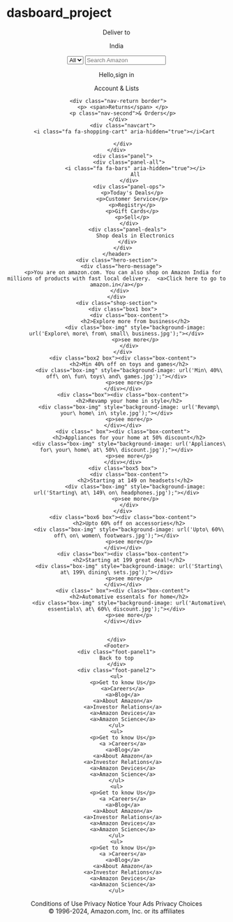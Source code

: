 # dasboard_project
<!DOCTYPE html>
<html lang="en">
<head>
    <meta charset="UTF-8">
    <meta name="viewport" content="width=device-width, initial-scale=1.0">
    <title>Amazon</title>
    <link rel="stylesheet" href="https://cdnjs.cloudflare.com/ajax/libs/font-awesome/6.7.1/css/all.min.css" integrity="sha512-5Hs3dF2AEPkpNAR7UiOHba+lRSJNeM2ECkwxUIxC1Q/FLycGTbNapWXB4tP889k5T5Ju8fs4b1P5z/iB4nMfSQ==" crossorigin="anonymous" referrerpolicy="no-referrer" />
    <link rel="stylesheet" href="style.css">
</head>
<body>
    <header>
     <div class="navbar">
         <div class="nav-logo border">
             <div class="logo"></div>
         </div>
         <div class="nav-address border">
            <p class="add-first">Deliver to</p>
             <div class="add-icon">
              <i class="fa fa-map-marker" aria-hidden="true"></i>
              <p class="add-sec">India</p>
             </div>
         </div>
         <div class="nav-search">
            <select class="search select">
                <option >All</option>
            </select>
             <input placeholder="Search Amazon" class="search-input">
             <div class="search-icon">
                <i class="fa fa-search" aria-hidden="true"></i>
             </div>
         </div>
     <div class="nav-signin border">
        <p> <span>Hello,sign in</span> </p>
        <p class="nav-second">Account & Lists</p>
     </div>

     <div class="nav-return border">
        <p> <span>Returns</span> </p>
        <p class="nav-second">& Orders</p>
     </div>
        <div class="navcart">
         <i class="fa fa-shopping-cart" aria-hidden="true"></i>Cart
         
        </div>
    </div>
        <div class="panel">
            <div class="panel-all">
                <i class="fa fa-bars" aria-hidden="true"></i>
                All
            </div>
            <div class="panel-ops">
              <p>Today's Deals</p>
              <p>Customer Service</p>
              <p>Registry</p>
              <p>Gift Cards</p>
              <p>Sell</p>
            </div>
           <div class="panel-deals">
                Shop deals in Electronics
           </div>
        </div>
    </header>
    <div class="hero-section">
       <div class="hero-message">
        <p>You are on amazon.com. You can also shop on Amazon India for millions of products with fast local delivery.  <a>Click here to go to amazon.in</a></p>
       </div> 
    </div>
    <div class="shop-section">
        <div class="box1 box">
            <div class="box-content">
                <h2>Explore more from business</h2>
                <div class="box-img" style="background-image: url('Explore\ more\ from\ small\ business.jpg');"></div>
                <p>see more</p>
            </div>
        </div>
        <div class="box2 box"><div class="box-content">
            <h2>Min 40% off on toys and games</h2>
            <div class="box-img" style="background-image: url('Min\ 40%\ off\ on\ fun\ toys\ and\ games.jpg');"></div>
            <p>see more</p>
        </div></div>
        <div class="box"><div class="box-content">
            <h2>Revamp your home in style</h2>
            <div class="box-img" style="background-image: url('Revamp\ your\ home\ in\ style.jpg');"></div>
            <p>see more</p>
        </div></div>
        <div class=" box"><div class="box-content">
            <h2>Appliances for your home at 50% discount</h2>
            <div class="box-img" style="background-image: url('Appliances\ for\ your\ home\ at\ 50%\ discount.jpg');"></div>
            <p>see more</p>
        </div></div>
        <div class="box5 box">
            <div class="box-content">
                <h2>Starting at 149 on headsets!</h2>
                <div class="box-img" style="background-image: url('Starting\ at\ 149\ on\ headphones.jpg');"></div>
                <p>see more</p>
            </div>
        </div>
        <div class="box6 box"><div class="box-content">
            <h2>Upto 60% off on accessories</h2>
            <div class="box-img" style="background-image: url('Upto\ 60%\ off\ on\ women\ footwears.jpg');"></div>
            <p>see more</p>
        </div></div>
        <div class="box"><div class="box-content">
            <h2>Starting at 199 great deal!</h2>
            <div class="box-img" style="background-image: url('Starting\ at\ 199\ dining\ sets.jpg');"></div>
            <p>see more</p>
        </div></div>
        <div class=" box"><div class="box-content">
            <h2>Automative essentals for home</h2>
            <div class="box-img" style="background-image: url('Automative\ essentials\ at\ 60%\ discount.jpg');"></div>
            <p>see more</p>
        </div></div>
        
        
    </div>
    <Footer>
    <div class="foot-panel1">
    Back to top
    </div>
    <div class="foot-panel2">
    <ul>
        <p>Get to know Us</p>
        <a>Careers</a>
        <a>Blog</a>
        <a>About Amazon</a>
        <a>Investor Relations</a>
        <a>Amazon Devices</a>
        <a>Amazon Science</a>
    </ul>
    <ul>
        <p>Get to know Us</p>
        <a >Careers</a>
        <a>Blog</a>
        <a>About Amazon</a>
        <a>Investor Relations</a>
        <a>Amazon Devices</a>
        <a>Amazon Science</a>
    </ul>
    <ul>
        <p>Get to know Us</p>
        <a >Careers</a>
        <a>Blog</a>
        <a>About Amazon</a>
        <a>Investor Relations</a>
        <a>Amazon Devices</a>
        <a>Amazon Science</a>
    </ul>
    <ul>
        <p>Get to know Us</p>
        <a >Careers</a>
        <a>Blog</a>
        <a>About Amazon</a>
        <a>Investor Relations</a>
        <a>Amazon Devices</a>
        <a>Amazon Science</a>
    </ul>

</div>
<div class="foot-panel3">
    <div class="amazon-logo" style="background-image: url(Amazon_logo.png.jpg);"></div>
</div>
<div class="foot-panel4">
    <div class="pages">
     <a>Conditions of Use</a>
     <a>Privacy Notice</a>
     <a>Your Ads Privacy Choices</a>
    </div>
    <div class="copyright">© 1996-2024, Amazon.com, Inc. or its affiliates</div>
</div>
    </Footer>
</body>
</html>
